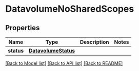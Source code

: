 # DatavolumeNoSharedScopes

## Properties
Name | Type | Description | Notes
------------ | ------------- | ------------- | -------------
**status** | [**DatavolumeStatus**](DatavolumeStatus.md) |  | 

[[Back to Model list]](../README.md#documentation-for-models) [[Back to API list]](../README.md#documentation-for-api-endpoints) [[Back to README]](../README.md)

